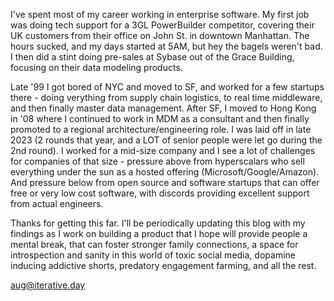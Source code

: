 I've spent most of my career working in enterprise software.  My first job was doing tech support for a 3GL PowerBuilder competitor, covering their UK customers from their office on John St. in downtown Manhattan.  The hours sucked, and my days started at 5AM, but hey the bagels weren't bad.  I then did a stint doing pre-sales at Sybase out of the Grace Building, focusing on their data modeling products.

 Late '99 I got bored of NYC and moved to SF, and worked for a few startups there - doing verything from supply chain logistics, to real time middleware, and then finally master data management.  After SF, I moved to Hong Kong in '08
where I continued to work in MDM as a consultant and then finally promoted to a regional architecture/engineering role.  I was laid off in late 2023 (2 rounds that year, and a LOT of senior people were let go during the 2nd round).  I worked for a mid-size company and I see a lot of challenges for companies of that size - pressure above from hyperscalars who sell everything under the sun as a hosted offering (Microsoft/Google/Amazon).  And pressure below from open source and software startups that can offer free or very low cost software, with discords providing excellent support from actual engineers.

Thanks for getting this far.  I'll be periodically updating this blog with my findings as I work on building a product that I hope will provide people a mental break, that can foster stronger family connections, a space for introspection and sanity in this world of
toxic social media, dopamine inducing addictive shorts, predatory engagement farming, and all the rest.

aug@iterative.day

